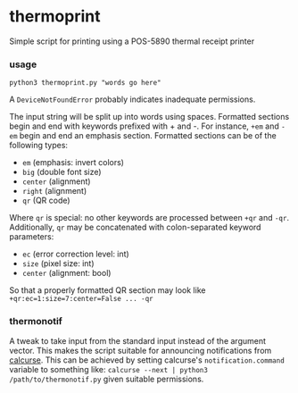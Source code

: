 # thermoprint
Simple script for printing using a POS-5890 thermal receipt printer

### usage

`python3 thermoprint.py "words go here"`

A `DeviceNotFoundError` probably indicates inadequate permissions.

The input string will be split up into words using spaces.
Formatted sections begin and end with keywords prefixed with + and -.
For instance, `+em` and `-em` begin and end an emphasis section.
Formatted sections can be of the following types:

* `em` (emphasis: invert colors)
* `big` (double font size)
* `center` (alignment)
* `right` (alignment)
* `qr` (QR code)

Where `qr` is special: no other keywords are processed between `+qr` and `-qr`.
Additionally, `qr` may be concatenated with colon-separated keyword parameters:

* `ec` (error correction level: int)
* `size` (pixel size: int)
* `center` (alignment: bool)

So that a properly formatted QR section may look like `+qr:ec=1:size=7:center=False ... -qr`

### thermonotif

A tweak to take input from the standard input instead of the argument vector.
This makes the script suitable for announcing notifications from [calcurse](https://github.com/lfos/calcurse).
This can be achieved by setting calcurse's `notification.command` variable to something like:
`calcurse --next | python3 /path/to/thermonotif.py`
given suitable permissions.
